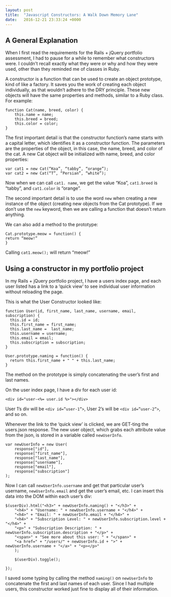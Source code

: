 ```yaml
---
layout: post
title:  "Javascript Constructors: A Walk Down Memory Lane"
date:   2016-12-21 23:33:24 +0000
---
```



## A General Explanation

When I first read the requirements for the Rails + jQuery portfolio assessment, I had to pause for a while to remember what constructors were. I couldn’t recall exactly what they were or why and how they were used, other than they reminded me of classes in Ruby.

A constructor is a function that can be used to create an object prototype, kind of like a factory. It saves you the work of creating each object individually, as that wouldn’t adhere to the DRY principle. These new objects will have the same properties and methods, similar to a Ruby class. For example:

```
function Cat(name, breed, color) {
	this.name = name;
	this.breed = breed;
	this.color = color;
}
```

The first important detail is that the constructor function’s name starts with a capital letter, which identifies it as a constructor function. The parameters are the properties of the object, in this case, the name, breed, and color of the cat. A new Cat object will be initialized with name, breed, and color properties:

```
var cat1 = new Cat(“Koa”, “tabby”, “orange”);
var cat2 = new Cat(“T”, “Persian”, “white”);
```

Now when we can call `cat1. name`, we get the value “Koa”, `cat1.breed` is “tabby”, and `cat1.color` is “orange”.

The second important detail is to use the word `new` when creating a new instance of the object (creating new objects from the Cat prototype). If we don’t use the `new` keyword, then we are calling a function that doesn’t return anything. 

We can also add a method to the prototype:

```
Cat.prototype.meow = function() {
return “meow!”
}
```

Calling `cat1.meow();` will return “meow!”

## Using a constructor in my portfolio project

In my Rails + jQuery portfolio project, I have a users index page, and each user listed has a link to a ‘quick view’ to see individual user information without reloading the page.

This is what the User Constructor looked like:

```
function User(id, first_name, last_name, username, email, subscription) {
  this.id = id;
  this.first_name = first_name;
  this.last_name =  last_name;
  this.username = username;
  this.email = email;
  this.subscription = subscription;
}

User.prototype.naming = function() {
  return this.first_name + " " + this.last_name;
}
```

The method on the prototype is simply concatenating the user’s first and last names.

On the user index page, I have a div for each user id:

`<div id="user-<%= user.id %>"></div>`

User 1’s div will be `<div id=”user-1”>`, User 2’s will be `<div id=”user-2”>`, and so on.

Whenever the link to the ‘quick view’ is clicked, we are GET-ting the users.json response. The new user object, which grabs each attribute value from the json, is stored in a variable called `newUserInfo`.

```
var newUserInfo = new User(
	response["id"],
	response["first_name"],
	response["last_name"],
	response["username"],
	response["email"],
	response["subscription"]
);
```

Now I can call `newUserInfo.username` and get that particular user’s username, `newUserInfo.email` and get the user’s email, etc. I can insert this data into the DOM within each user’s div:

```
$(userDiv).html("<h3>" + newUserInfo.naming() + "</h3>" +
	"<h4>" + "Username: " + newUserInfo.username + "</h4>" +
	"<h4>" + "Email: " + newUserInfo.email + "</h4>" +
	"<h4>" + "Subscription Level: " + newUserInfo.subscription.level + "</h4>" +
	"<p>" + "Subscription Description: " + newUserInfo.subscription.description + "</p>" +
	"<span>" + "See more about this user: " + "</span>" +
	"<a href=" + "/users/" + newUserInfo.id + ">" + newUserInfo.username + "</a>" + "<p></p>"
	);

	$(userDiv).toggle();

});
```

I saved some typing by calling the method `naming()` on `newUserInfo` to concatenate the first and last names of each user. Since I had multiple users, this constructor worked just fine to display all of their information.

